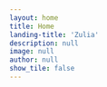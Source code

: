```yaml
---
layout: home
title: Home
landing-title: 'Zulia'
description: null
image: null
author: null
show_tile: false
---
```

